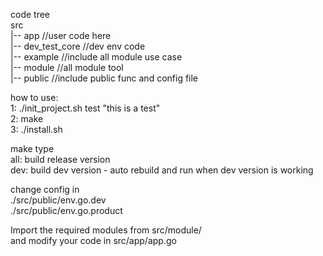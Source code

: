 code tree  
src  
|-- app //user code here  
|-- dev_test_core //dev env code  
|-- example //include all module use case  
|-- module //all module tool  
|-- public //include public func and config file

how to use:  
1: ./init_project.sh test "this is a test"  
2: make  
3: ./install.sh

make type   
all: build release version  
dev: build dev version - auto rebuild and run when dev version is working  

change config in  
./src/public/env.go.dev  
./src/public/env.go.product  

Import the required modules from src/module/  
and modify your code in src/app/app.go  
